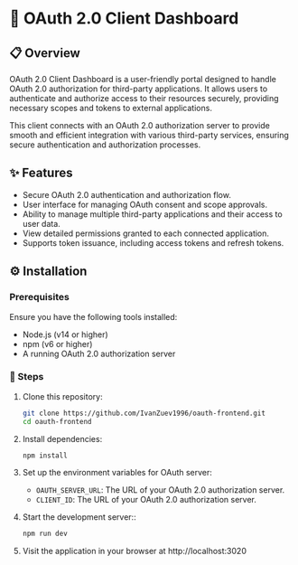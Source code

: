 # 🎯 OAuth 2.0 Client Dashboard

## 📋 Overview

OAuth 2.0 Client Dashboard is a user-friendly portal designed to handle OAuth 2.0 authorization for third-party applications. It allows users to authenticate and authorize access to their resources securely, providing necessary scopes and tokens to external applications.

This client connects with an OAuth 2.0 authorization server to provide smooth and efficient integration with various third-party services, ensuring secure authentication and authorization processes.

## ✨ Features

- Secure OAuth 2.0 authentication and authorization flow.
- User interface for managing OAuth consent and scope approvals.
- Ability to manage multiple third-party applications and their access to user data.
- View detailed permissions granted to each connected application.
- Supports token issuance, including access tokens and refresh tokens.

## ⚙️ Installation

### Prerequisites

Ensure you have the following tools installed:

- Node.js (v14 or higher)
- npm (v6 or higher)
- A running OAuth 2.0 authorization server

### 🚀 Steps

1. Clone this repository:

   ```bash
   git clone https://github.com/IvanZuev1996/oauth-frontend.git
   cd oauth-frontend
   ```

2. Install dependencies:

   ```bash
   npm install
   ```

3. Set up the environment variables for OAuth server:
   - `OAUTH_SERVER_URL`: The URL of your OAuth 2.0 authorization server.
   - `CLIENT_ID`: The URL of your OAuth 2.0 authorization server.
4. Start the development server::
   ```bash
   npm run dev
   ```
5. Visit the application in your browser at http://localhost:3020
